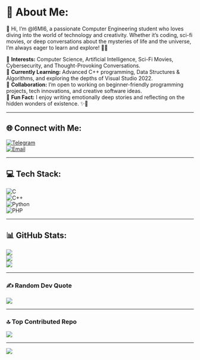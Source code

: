# 💫 About Me:

👋 Hi, I’m @l6Ml6, a passionate Computer Engineering student who loves diving into the world of technology and creativity. Whether it’s coding, sci-fi movies, or deep conversations about the mysteries of life and the universe, I’m always eager to learn and explore! 🚀✨

🔹 **Interests:** Computer Science, Artificial Intelligence, Sci-Fi Movies, Cybersecurity, and Thought-Provoking Conversations.  
🔹 **Currently Learning:** Advanced C++ programming, Data Structures & Algorithms, and exploring the depths of Visual Studio 2022.  
🔹 **Collaboration:** I’m open to working on beginner-friendly programming projects, tech innovations, and creative software ideas.  
🔹 **Fun Fact:** I enjoy writing emotionally deep stories and reflecting on the hidden wonders of existence. ✨📖  

---

## 🌐 Connect with Me:
[![Telegram](https://img.shields.io/badge/Telegram-2CA5E0?style=for-the-badge&logo=telegram&logoColor=white)](https://t.me/l6Ml6)  
[![Email](https://img.shields.io/badge/Email-D14836?style=for-the-badge&logo=gmail&logoColor=white)](mailto:twimmti@gmail.com)

---

## 💻 Tech Stack:
![C](https://img.shields.io/badge/C-%2300599C.svg?style=for-the-badge&logo=c&logoColor=white)  
![C++](https://img.shields.io/badge/c++-%2300599C.svg?style=for-the-badge&logo=c%2B%2B&logoColor=white)  
![Python](https://img.shields.io/badge/python-3670A0?style=for-the-badge&logo=python&logoColor=ffdd54)  
![PHP](https://img.shields.io/badge/php-%23777BB4.svg?style=for-the-badge&logo=php&logoColor=white)  

---

## 📊 GitHub Stats:
![](https://github-readme-stats.vercel.app/api?username=l6ml6&theme=dark&hide_border=false&include_all_commits=false&count_private=false)<br/>
![](https://github-readme-streak-stats.herokuapp.com/?user=l6ml6&theme=dark&hide_border=false)<br/>
![](https://github-readme-stats.vercel.app/api/top-langs/?username=l6ml6&theme=dark&hide_border=false&include_all_commits=false&count_private=false&layout=compact)

---

### ✍️ Random Dev Quote
![](https://quotes-github-readme.vercel.app/api?type=horizontal&theme=radical)

---

### 🔝 Top Contributed Repo
![](https://github-contributor-stats.vercel.app/api?username=l6ml6&limit=5&theme=dark&combine_all_yearly_contributions=true)

---

[![](https://visitcount.itsvg.in/api?id=l6ml6&icon=5&color=4)](https://visitcount.itsvg.in)

<!--
**X6net/X6net** is a ✨ _special_ ✨ repository because its `README.md` (this file) appears on your GitHub profile.

Here are some ideas to get you started:

- 🔭 I’m currently working on ...
- 🌱 I’m currently learning ...
- 👯 I’m looking to collaborate on ...
- 🤔 I’m looking for help with ...
- 💬 Ask me about ...
- 📫 How to reach me: ...
- 😄 Pronouns: ...
- ⚡ Fun fact: ...
-->
